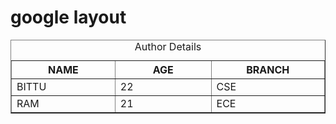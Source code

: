 <html> 
 <head> 
  <h1>google layout</h1> 
</head> 
 <body> 
   <table border="1"> 
     <caption>Author Details</caption> 
  <col width="500"> 
            <col width="500"> 
                <col width="500"> 
                    <tr> 
                        <th>NAME</th> 
                        <th>AGE</th> 
                        <th>BRANCH</th> 
                    </tr> 
                    <tr> 
                        <td>BITTU</td> 
                        <td>22</td> 
                        <td>CSE</td> 
                    </tr> 
                    <tr> 
                        <td>RAM</td> 
                        <td>21</td> 
                        <td>ECE</td> 
       </tr> 
    </table> 
</body> 
  
</html> 
